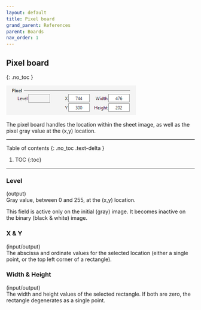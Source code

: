 ```yaml
---
layout: default
title: Pixel board
grand_parent: References
parent: Boards
nav_order: 1
---
```

## Pixel board
{: .no_toc }

![](../assets/images/pixel_board.png)

The pixel board handles the location within the sheet image, as well as the pixel
gray value at the (x,y) location.

---
Table of contents
{: .no_toc .text-delta }

1. TOC
{:toc}
---

### Level
(output)  
Gray value, between 0 and 255, at the (x,y) location.

This field is active only on the initial (gray) image.
It becomes inactive on the binary (black & white) image.

### X & Y
(input/output)  
The abscissa and ordinate values for the selected location
(either a single point, or the top left corner of a rectangle).

### Width & Height
(input/output)  
The width and height values of the selected rectangle.
If both are zero, the rectangle degenerates as a single point.
